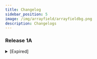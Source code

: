 ```yaml
---
title: Changelog
sidebar_position: 5
image: /img/arrayfield/arrayfieldbg.png
description: Changelogs
---
```


### Release 1A

<details>
  <summary>[Expired]</summary>
  <div>
    <div>[Removed]</div>
    <br/>
    <details>
      <summary>
        [Removed]
      </summary>
      <div></div>
    </details>
    <details>
      <summary>
        [News]
      </summary>
      <div>[CONTENT MOVED]</div>
    </details>
  </div>
  
</details>
